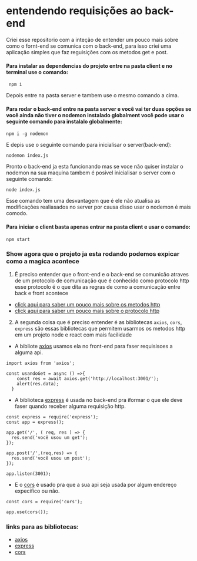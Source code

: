 # entendendo requisições ao back-end


Criei esse repositorio com a inteção de entender um pouco mais sobre como o fornt-end se comunica com o back-end, para isso criei uma aplicação simples que faz reguisições com os metodos get e post.

 #### Para instalar as dependencias do projeto entre na pasta client e no terminal use o comando:

```
 npm i 
```

Depois entre na pasta server e tambem use o mesmo comando a cima.

#### Para rodar o back-end entre na pasta server e você vai ter duas opções se você ainda não tiver o nodemon instalado globalment você pode usar o seguinte comando para instalalo globalmente:

```
npm i -g nodemon 
```
E depis use o seguinte comando para inicialisar o server(back-end):

```
nodemon index.js
```

Pronto o back-end ja esta funcionando mas se voce não quiser instalar o nodemon na sua maquina tambem é posivel inicialisar o server com o seguinte comando:

```
node index.js
```
Esse comando tem uma desvantagem que é ele não atualisa as modificações realiasados no server por causa disso usar o nodemon é mais comodo.


#### Para iniciar o client basta apenas entrar na pasta client e usar o comando:

```
npm start
```
### Show agora que o projeto ja esta rodando podemos expicar como a magica acontece 

1. É preciso entender que o front-end e o back-end se comunicão atraves de um protocolo de comunicação que é conhecido como protocolo http esse protocolo é o que dita as regras de como a comunicação entre back e front acontece 

- [click aqui para saber um pouco mais sobre os metodos http](https://developer.mozilla.org/pt-BR/docs/Web/HTTP/Methods)
- [click aqui para saber um pouco mais sobre o protocolo http](https://developer.mozilla.org/pt-BR/docs/Web/HTTP/Overview)

2. A segunda coisa que é preciso entender é as bibliotecas ```axios```, ```cors```, ```express``` são essas bibliotecas que permitem usarmos os metodos http em um projeto node e react com mais facilidade 

- A bibliote [axios](https://github.com/axios/axios) usamos ela no front-end para faser requisisoes a alguma api.

```
import axios from 'axios';

const usandoGet = async () =>{
    const res = await axios.get('http://localhost:3001/');
    alert(res.data);
  }
```
- A biblioteca [express](https://github.com/expressjs/express) é usada no back-end pra iformar o que ele deve faser quando receber alguma requisição http.

```
const express = require('express');
const app = express();

app.get('/', ( req, res ) => {
  res.send('você usou um get');
});

app.post('/',(req,res) => {
  res.send('você usou um post');
});

app.listen(3001);
```
- E o [cors](https://github.com/expressjs/cors) é usado pra que a sua api seja usada por algum endereço expecifico ou não.


```
const cors = require('cors');

app.use(cors());

```

### links para as bibliotecas:

- [axios](https://github.com/axios/axios)
- [express](https://github.com/expressjs/express)
- [cors](https://github.com/expressjs/cors)
